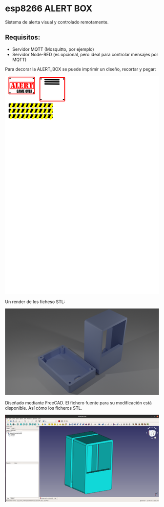 # esp8266 ALERT BOX
Sistema de alerta visual y controlado remotamente.

## Requisitos:
- Servidor MQTT (Mosquitto, por ejemplo)
- Servidor Node-RED (es opcional, pero ideal para controlar mensajes por MQTT)

Para decorar la ALERT_BOX se puede imprimir un diseño, recortar y pegar:

![pegatinas](./imagenes/pegatinas.png)

Un render de los ficheso STL:

![render](./imagenes/render_caja.png)

Diseñado mediante FreeCAD. El fichero fuente para su modificación está disponible. Así cómo los ficheros STL.

![freecad](./imagenes/2020-11-02_23-16.png)
